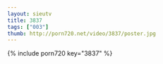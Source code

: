 ```yaml
--- 
layout: sieutv
title: 3837
tags: ["003"]
thumb: http://porn720.net/video/3837/poster.jpg
---
```

{% include porn720 key="3837" %} 

